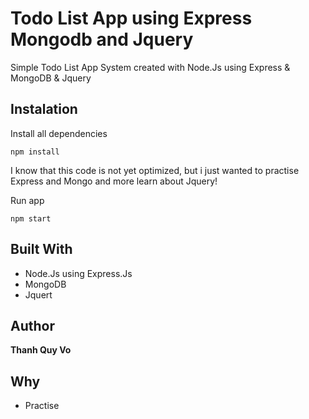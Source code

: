 
# Todo List App using Express Mongodb and Jquery 

Simple Todo List App System created with Node.Js using Express & MongoDB & Jquery

## Instalation

Install all dependencies

```
npm install
```

I know that this code is not yet optimized, but i just wanted to practise Express and Mongo and more learn about Jquery!


Run app

```
npm start
```

## Built With

* Node.Js using Express.Js
* MongoDB
* Jquert

## Author

**Thanh Quy Vo**

## Why

* Practise
